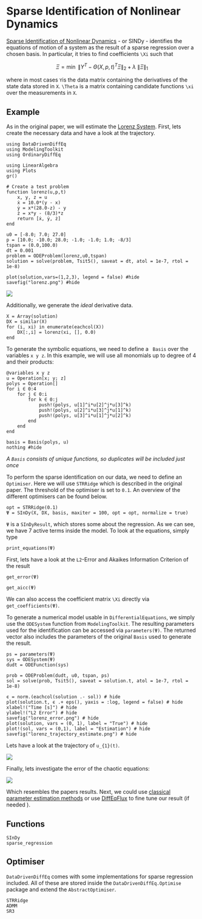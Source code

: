 # Sparse Identification of Nonlinear Dynamics

[Sparse Identification of Nonlinear Dynamics](https://www.pnas.org/content/113/15/3932) - or SINDy - identifies the equations of motion of a system as the result of a sparse regression over a chosen basis. In particular, it tries to find coefficients ``\Xi`` such that

```math
\Xi = \min ~ \left\lVert Y^{T} - \Theta(X, p, t)^{T} \Xi \right\rVert_{2} + \lambda ~ \left\lVert \Xi \right\rVert_{1}
```

where in most cases ``Y``is the data matrix containing the derivatives of the state data stored in ``X``. ``\Theta`` is a matrix containing candidate functions ``\xi`` over the measurements in ``X``.



## Example

As in the original paper, we will estimate the [Lorenz System](https://en.wikipedia.org/wiki/Lorenz_system).
First, lets create the necessary data and have a look at the trajectory.

```@example sindy_1
using DataDrivenDiffEq
using ModelingToolkit
using OrdinaryDiffEq

using LinearAlgebra
using Plots
gr()

# Create a test problem
function lorenz(u,p,t)
    x, y, z = u
    ẋ = 10.0*(y - x)
    ẏ = x*(28.0-z) - y
    ż = x*y - (8/3)*z
    return [ẋ, ẏ, ż]
end

u0 = [-8.0; 7.0; 27.0]
p = [10.0; -10.0; 28.0; -1.0; -1.0; 1.0; -8/3]
tspan = (0.0,100.0)
dt = 0.001
problem = ODEProblem(lorenz,u0,tspan)
solution = solve(problem, Tsit5(), saveat = dt, atol = 1e-7, rtol = 1e-8)

plot(solution,vars=(1,2,3), legend = false) #hide
savefig("lorenz.png") #hide
```
![](lorenz.png)

Additionally, we generate the *ideal* derivative data.

```@example sindy_1
X = Array(solution)
DX = similar(X)
for (i, xi) in enumerate(eachcol(X))
    DX[:,i] = lorenz(xi, [], 0.0)
end
```

To generate the symbolic equations, we need to define a ` Basis` over the variables `x y z`. In this example, we will use all monomials up to degree of 4 and their products:

```@example sindy_1
@variables x y z
u = Operation[x; y; z]
polys = Operation[]
for i ∈ 0:4
    for j ∈ 0:i
        for k ∈ 0:j
            push!(polys, u[1]^i*u[2]^j*u[3]^k)
            push!(polys, u[2]^i*u[3]^j*u[1]^k)
            push!(polys, u[3]^i*u[1]^j*u[2]^k)
        end
    end
end

basis = Basis(polys, u)
nothing #hide
```

*A `Basis` consists of unique functions, so duplicates will be included just once*

To perform the sparse identification on our data, we need to define an `Optimiser`. Here we will use `STRRidge` which is described in the original paper. The threshold of the optimiser is set to `0.1`. An overview of the different optimisers can be found below.

```@example sindy_1
opt = STRRidge(0.1)
Ψ = SInDy(X, DX, basis, maxiter = 100, opt = opt, normalize = true)
```

`Ψ` is a `SInDyResult`, which stores some about the regression. As we can see, we have 7 active terms inside the model.
To look at the equations, simply type

```@example sindy_1
print_equations(Ψ)
```

First, lets have a look at the ``L2``-Error and Akaikes Information Criterion of the result

```@example sindy_1
get_error(Ψ)
```

```@example sindy_1
get_aicc(Ψ)
```

We can also access the coefficient matrix ``\Xi`` directly via `get_coefficients(Ψ)`.

To generate a numerical model usable in `DifferentialEquations`, we simply use the `ODESystem` function from `ModelingToolkit`.
The resulting parameters used for the identification can be accessed via `parameters(Ψ)`. The returned vector also includes the parameters of the original `Basis` used to generate the result.

```@example sindy_1
ps = parameters(Ψ)
sys = ODESystem(Ψ)
dudt = ODEFunction(sys)

prob = ODEProblem(dudt, u0, tspan, ps)
sol = solve(prob, Tsit5(), saveat = solution.t, atol = 1e-7, rtol = 1e-8)

ϵ = norm.(eachcol(solution .- sol)) # hide
plot(solution.t, ϵ .+ eps(), yaxis = :log, legend = false) # hide
xlabel!("Time [s]") # hide
ylabel!("L2 Error") # hide
savefig("lorenz_error.png") # hide
plot(solution, vars = (0, 1), label = "True") # hide
plot!(sol, vars = (0,1), label = "Estimation") # hide
savefig("lorenz_trajectory_estimate.png") # hide
```

Lets have a look at the trajectory of ``u_{1}(t)``.

![](lorenz_trajectory_estimate.png)

Finally, lets investigate the error of the chaotic equations:

![](lorenz_error.png)

Which resembles the papers results. Next, we could use [classical parameter estimation methods](https://docs.sciml.ai/stable/analysis/parameter_estimation/) or use [DiffEqFlux](https://github.com/SciML/DiffEqFlux.jl) to fine tune our result (if needed ).

## Functions

```@docs
SInDy
sparse_regression
```

## Optimiser

`DataDrivenDiffEq` comes with some implementations for sparse regression included. All of these are stored inside the
`DataDrivenDiffEq.Optimise` package and extend the `AbstractOptimiser`.



```@docs
STRRidge
ADMM
SR3
```
